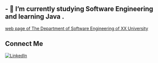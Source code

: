 
## - 🌱 I’m currently studying Software Engineering and learning Java  .
[web page of The Department of Software Engineering of XX University](https://https://bau.edu.tr/icerik/3885-yazilim-muhendisligi )

## Connect Me
[![LinkedIn](https://cdn-icons-png.flaticon.com/256/174/174857.png)](https://tr.linkedin.com/in/arhan-ersan-4268a4272)


<!--
**mrersan/mrersan** is a ✨ _special_ ✨ repository because its `README.md` (this file) appears on your GitHub profile.

Here are some ideas to get you started:




